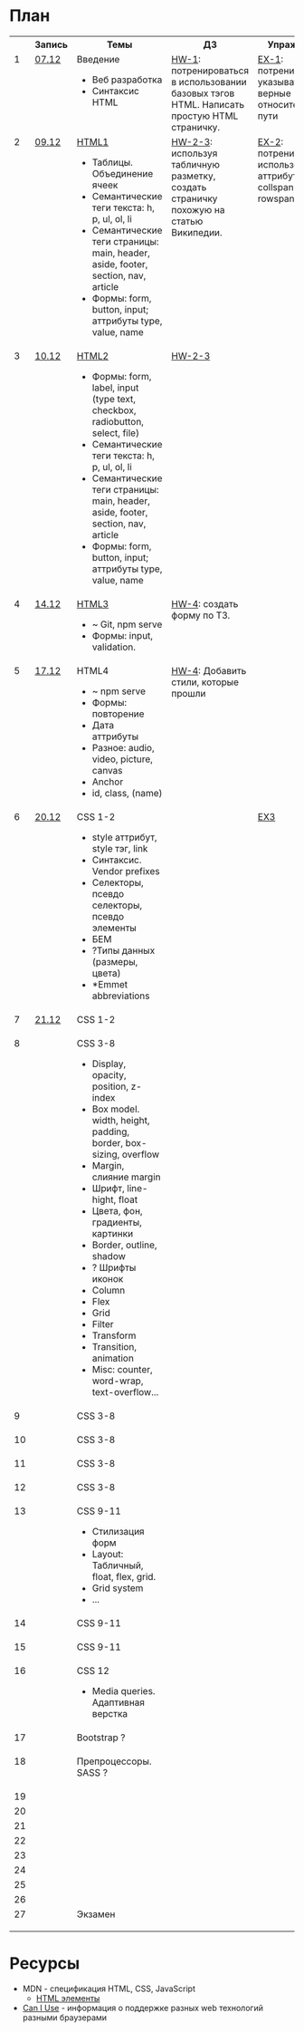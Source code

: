 # План
<table>
  <tr>
    <th></th>
    <th>Запись</th>
    <th>Темы</th>
    <th>ДЗ</th>
    <th>Упражнения</th>
  </tr>
  <tr>
    <td valign="top">1</td>
    <td valign="top"><a href="https://zoom.us/rec/share/iLtgphK03TVvcBz--vK7CY3ND44SXTxgPe8StEO7aeZQydptfH2Q8lDOeLSDKnN6.zHAQOh0XcISX2L63?startTime=1607347055000">07.12</a></td>
    <td valign="top">Введение
      <ul>
        <li>Веб разработка</li>
        <li>Синтаксис HTML</li>
      </ul>
    </td>
    <td valign="top"><a href="./HW-1">HW-1</a>: потренироваться в использовании базовых тэгов HTML. Написать простую HTML страничку.</td>
    <td valign="top"><a href="./EX-1">EX-1</a>: потренироваться указывать верные относительные пути</td>
  </tr>

  <tr>
    <td valign="top">2</td>
    <td valign="top"><a href="https://zoom.us/rec/share/QoXA0rfakQxSmJSjW6zyUe0h7GsiMpq7f2xIJgERHTMV1vtFb7bIdBBpLREqTgFi.6uGAOBXJKGVkcs_Z?startTime=1607518477000">09.12</a></td>
    <td valign="top"><a href="./Abstract-1-2">HTML1</a>
      <ul>
        <li>Таблицы. Объединение ячеек</li>
        <li>Семантические теги текста: h, p, ul, ol, li</li>
        <li>Семантические теги страницы: main, header, aside, footer, section, nav, article</li>
        <li>Формы: form, button, input; аттрибуты type, value, name</li>
      </ul>
    </td>
    <td valign="top"><a href="./HW-2-3">HW-2-3</a>: используя табличную разметку, создать страничку похожую на статью Википедии.</td>
    <td valign="top"><a href="./EX-2">EX-2</a>: потренироваться использовать аттрибуты collspan и rowspan</td>
  </tr>

  <tr>
    <td valign="top">3</td>
    <td valign="top"><a href="https://zoom.us/rec/share/J4mFjydRRLyiZuWcqL96GJ4yV1fsj8FzHXBsNwH89mVQ300psjiwhsXa2EzhJVLf.0Tempo9p_kyKYWEy?startTime=1607604977000">10.12</a></td>
    <td valign="top"><a href="./Abstract-3-4">HTML2</a>
      <ul>
        <li>Формы: form, label, input (type text, checkbox, radiobutton, select, file)</li>
        <li>Семантические теги текста: h, p, ul, ol, li</li>
        <li>Семантические теги страницы: main, header, aside, footer, section, nav, article</li>
        <li>Формы: form, button, input; аттрибуты type, value, name</li>
      </ul>
    </td>
    <td valign="top"><a href="./HW-2-3">HW-2-3</a></td>
    <td valign="top"></td>
  </tr>

  <tr>
    <td valign="top">4</td>
    <td valign="top"><a href="https://zoom.us/rec/share/w4WvGyLf-dv82WdDwOiQrV95hI4nXlIUucSzayg6zbmJKpUmPExMbfBDr391aGqj.2udJJkXs_2mCkYqs?startTime=1607951368000">14.12</a></td>
    <td valign="top"><a href="./Abstract-3-4">HTML3</a>
      <ul>
        <li>~ Git, npm serve</li>
        <li>Формы: input, validation.</li>
      </ul>
    </td>
    <td valign="top"><a href="./HW-4">HW-4</a>: создать форму по ТЗ.</td>
    <td valign="top"></td>
  </tr>

  <tr>
    <td valign="top">5</td>
    <td valign="top"><a href="https://zoom.us/rec/share/2iXELtqIxrMHVzZsJhCaeV4ZQfsy-go1rM_c9uVOjgcTCRf0A5NyBq-DMD2UNiT9.VHUuZCAU2EgKNZlz?startTime=1608209393000">17.12</a></td>
    <td valign="top"><a>HTML4</a>
      <ul>
        <li>~ npm serve</li>
        <li>Формы: повторение</li>
        <li>Дата аттрибуты</li>
        <li>Разное: audio, video, picture, canvas</li>
        <li>Anchor</li>
        <li>id, class, (name)</li>
      </ul>
    </td>
    <td valign="top"><a href="./HW-4">HW-4</a>: Добавить стили, которые прошли</td>
    <td valign="top"></td>
  </tr>

  <tr>
    <td valign="top">6</td>
    <td valign="top"><a href="https://zoom.us/rec/share/Mc8Dg2YuPH3NgsTTk1Hc0CjYWkx1qeEkxDaPYxHu7UTdBjOZI0zH3EwGm7EBxVhA.xdXlYGXepP43pxn7?startTime=1608468442000">20.12</td>
    <td valign="top"><a>CSS 1-2</a>
      <ul>
        <li>style аттрибут, style тэг, link</li>
        <li>Синтаксис. Vendor prefixes </li>
        <li>Селекторы, псевдо селекторы, псевдо элементы</li>
        <li>БЕМ</li>
        <li>?Типы данных (размеры, цвета)</li>
        <li>*Emmet abbreviations</li>
      </ul>
    </td>
    <td valign="top"></td>
    <td valign="top"><a href="./EX-3">EX3</a></td>
  </tr>

  <tr>
    <td valign="top">7</td>
    <td valign="top"><a href="https://zoom.us/rec/share/H9ngUf5I6JLRqOSBh0pCDGi7pYeFoxDxFAGOHpCt-0R72_i8KxTUmr3kFPPdrUmw.NWgSec7x-7rCKfKo?startTime=1608555431000">21.12</a></td>
    <td valign="top"><a>CSS 1-2</a>
      <ul>
      </ul>
    </td>
    <td valign="top"></td>
    <td valign="top"></td>
  </tr>
  <tr>
    <td valign="top">8</td>
    <td valign="top"></td>
    <td valign="top"><a>CSS 3-8</a>
      <ul>
        <li>Display, opacity, position, z-index</li>
        <li>Box model. width, height, padding, border, box-sizing, overflow</li>
        <li>Margin, слияние margin</li>
        <li>Шрифт,  line-hight, float</li>
        <li>Цвета, фон, градиенты, картинки</li>
        <li>Border, outline, shadow</li>
        <li>? Шрифты иконок</li>
        <li>Column</li>
        <li>Flex</li>
        <li>Grid</li>
        <li>Filter</li>
        <li>Transform</li>
        <li>Transition, animation</li>
        <li>Misc: counter, word-wrap, text-overflow...</li>
      </ul>
    </td>
    <td valign="top"></td>
    <td valign="top"></td>
  </tr>
  
  
  <tr>
    <td valign="top">9</td>
    <td valign="top"></td>
    <td valign="top"><a>CSS 3-8</a>
      <ul>
      </ul>
    </td>
    <td valign="top"></td>
    <td valign="top"></td>
  </tr>
  
  <tr>
    <td valign="top">10</td>
    <td valign="top"></td>
    <td valign="top"><a>CSS 3-8</a>
      <ul>
      </ul>
    </td>
    <td valign="top"></td>
    <td valign="top"></td>
  </tr>
  
  <tr>
    <td valign="top">11</td>
    <td valign="top"></td>
    <td valign="top"><a>CSS 3-8</a>
      <ul>
      </ul>
    </td>
    <td valign="top"></td>
    <td valign="top"></td>
  </tr>
  
  <tr>
    <td valign="top">12</td>
    <td valign="top"></td>
    <td valign="top"><a>CSS 3-8</a>
      <ul>
      </ul>
    </td>
    <td valign="top"></td>
    <td valign="top"></td>
  </tr>
  
  <tr>
    <td valign="top">13</td>
    <td valign="top"></td>
    <td valign="top"><a>CSS 9-11</a>
      <ul>
        <li>Стилизация форм</li>
        <li>Layout: Табличный, float, flex, grid.</li>
        <li>Grid system</li>
        <li>...</li>   
      </ul>
    </td>
    <td valign="top"></td>
    <td valign="top"></td>
  </tr>

  <tr>
    <td valign="top">14</td>
    <td valign="top"></td>
    <td valign="top"><a>CSS 9-11</a>
      <ul></ul>
    </td>
    <td valign="top"></td>
    <td valign="top"></td>
  </tr>  

  <tr>
    <td valign="top">15</td>
    <td valign="top"></td>
    <td valign="top"><a>CSS 9-11</a>
      <ul></ul>
    </td>
    <td valign="top"></td>
    <td valign="top"></td>
  </tr>  
  
  <tr>
    <td valign="top">16</td>
    <td valign="top"></td>
    <td valign="top"><a>CSS 12</a>
      <ul>
        <li>Media queries. Адаптивная верстка</li>
      </ul>
    </td>
    <td valign="top"></td>
    <td valign="top"></td>
  </tr>  

  <tr>
    <td valign="top">17</td>
    <td valign="top"></td>
    <td valign="top"><a>Bootstrap ?</a>
      <ul>
      </ul>
    </td>
    <td valign="top"></td>
    <td valign="top"></td>
  </tr>  

  <tr>
    <td valign="top">18</td>
    <td valign="top"></td>
    <td valign="top"><a>Препроцессоры. SASS ?</a>
      <ul>
      </ul>
    </td>
    <td valign="top"></td>
    <td valign="top"></td>
  </tr>  

  <tr>
    <td valign="top">19</td>
    <td valign="top"></td>
    <td valign="top"><a></a>
      <ul>
      </ul>
    </td>
    <td valign="top"></td>
    <td valign="top"></td>
  </tr>  
  
  <tr>
    <td valign="top">20</td>
    <td valign="top"></td>
    <td valign="top"><a></a>
      <ul>
      </ul>
    </td>
    <td valign="top"></td>
    <td valign="top"></td>
  </tr>  
  <tr>
    <td valign="top">21</td>
    <td valign="top"></td>
    <td valign="top"><a></a>
      <ul>
      </ul>
    </td>
    <td valign="top"></td>
    <td valign="top"></td>
  </tr>  
  <tr>
    <td valign="top">22</td>
    <td valign="top"></td>
    <td valign="top"><a></a>
      <ul>
      </ul>
    </td>
    <td valign="top"></td>
    <td valign="top"></td>
  </tr>  
  <tr>
    <td valign="top">23</td>
    <td valign="top"></td>
    <td valign="top"><a></a>
      <ul>
      </ul>
    </td>
    <td valign="top"></td>
    <td valign="top"></td>
  </tr>  
  <tr>
    <td valign="top">24</td>
    <td valign="top"></td>
    <td valign="top"><a></a>
      <ul>
      </ul>
    </td>
    <td valign="top"></td>
    <td valign="top"></td>
  </tr>  
  <tr>
    <td valign="top">25</td>
    <td valign="top"></td>
    <td valign="top"><a></a>
      <ul>
      </ul>
    </td>
    <td valign="top"></td>
    <td valign="top"></td>
  </tr>  
  <tr>
    <td valign="top">26</td>
    <td valign="top"></td>
    <td valign="top"><a></a>
      <ul>
      </ul>
    </td>
    <td valign="top"></td>
    <td valign="top"></td>
  </tr>  
  <tr>
    <td valign="top">27</td>
    <td valign="top"></td>
    <td valign="top"><a>Экзамен</a>
      <ul>
      </ul>
    </td>
    <td valign="top"></td>
    <td valign="top"></td>
  </tr>  
</table>


# Ресурсы
- MDN - спецификация HTML, CSS, JavaScript
  - [HTML элементы](https://developer.mozilla.org/ru/docs/Web/HTML/Element)
- [Can I Use](https://caniuse.com/) - информация о поддержке разных web технологий разными браузерами
